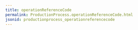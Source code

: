 ```yaml
---
title: operationReferenceCode
permalink: ProductionProcess.operationReferenceCode.html
jsonid: productionprocess_operationreferencecode
---
```

